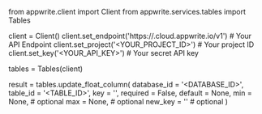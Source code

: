 from appwrite.client import Client
from appwrite.services.tables import Tables

client = Client()
client.set_endpoint('https://<REGION>.cloud.appwrite.io/v1') # Your API Endpoint
client.set_project('<YOUR_PROJECT_ID>') # Your project ID
client.set_key('<YOUR_API_KEY>') # Your secret API key

tables = Tables(client)

result = tables.update_float_column(
    database_id = '<DATABASE_ID>',
    table_id = '<TABLE_ID>',
    key = '',
    required = False,
    default = None,
    min = None, # optional
    max = None, # optional
    new_key = '' # optional
)
